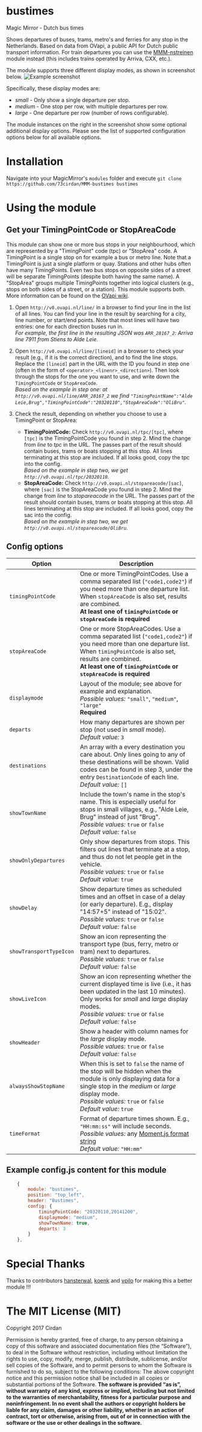 # bustimes
Magic Mirror - Dutch bus times

Shows departures of buses, trams, metro's and ferries for any stop in the Netherlands.
Based on data from OVapi, a public API for Dutch public transport information.
For train departures you can use the
[MMM-nstreinen](https://github.com/qistoph/MMM-nstreinen/) module instead (this
includes trains operated by Arriva, CXX, etc.).

The module supports three different display modes, as shown in screenshot below.
![Example screenshot](https://github.com/73cirdan/MMM-bustimes/blob/master/screenshot.png)

Specifically, these display modes are:
 - *small* - Only show a single departure per stop.
 - *medium* - One stop per row, with multiple departures per row.
 - *large* - One departure per row (number of rows configurable).

The module instances on the right in the screenshot show some optional
additional display options. Please see the list of supported configuration
options below for all available options.


# Installation
Navigate into your MagicMirror's `modules` folder and execute
 `git clone https://github.com/73cirdan/MMM-bustimes bustimes`

# Using the module

## Get your TimingPointCode or StopAreaCode

This module can show one or more bus stops in your neighbourhood, which are
represented by a "TimingPoint" code (tpc) or "StopArea" code. A TimingPoint is
a single stop on for example a bus or metro line. Note that a TimingPoint is
just a single platform or quay. Stations and other hubs often have many
TimingPoints. Even two bus stops on opposite sides of a street will be separate
TimingPoints (despite both having the same name). A "StopArea" groups multiple
TimingPoints together into logical clusters (e.g., stops on both sides of
a street, or a station). This module supports both.
More information can be found on the
[OVapi wiki](https://github.com/skywave/KV78Turbo-OVAPI/wiki).

1. Open `http://v0.ovapi.nl/line/` in a browser to find your line in the list of
   all lines.  You can find your line in the result by searching for a city,
   line number, or start/end points. Note that most lines will have two entries:
   one for each direction buses run in.<br>
   *For example, the first line in the resulting JSON was `ARR_28167_2`: Arriva
   line 7911 from Stiens to Alde Leie.*

2. Open `http://v0.ovapi.nl/line/[lineid]` in a browser to check your result
   (e.g., if it is the correct direction), and to find the line stops.  Replace
   the `[lineid]` part in the URL with the ID you found in step one (often in
   the form of `<operator>_<linenr>_<direction>`). Then look through the stops
   for the one you want to use, and write down the `TimingPointCode` or
   `StopAreaCode`.<br>
   *Based on the example in step one: at `http://v0.ovapi.nl/line/ARR_28167_2`
   we find `"TimingPointName":"Alde Leie,Brug","TimingPointCode":"20320110","StopAreaCode":"OliBru"`.*

3. Check the result, depending on whether you choose to use a TimingPoint or
   StopArea:
   - **TimingPointCode:** Check `http://v0.ovapi.nl/tpc/[tpc]`, where `[tpc]` is
     the TimingPointCode you found in step 2. Mind the change from *line* to
     *tpc* in the URL. The passes part of the result should contain buses,
     trams or boats stopping at this stop. All lines terminating at this stop
     are included. If all looks good, copy the tpc into the config.<br>
     *Based on the example in step two, we get `http://v0.ovapi.nl/tpc/20320110`.*
   - **StopAreaCode:** Check `http://v0.ovapi.nl/stopareacode/[sac]`, where
     `[sac]` is the StopAreaCode you found in step 2. Mind the change from
     *line* to *stopareacode* in the URL. The passes part of the result
     should contain buses, trams or boats stopping at this stop. All lines
     terminating at this stop are included. If all looks good, copy the sac into
     the config.<br>
     *Based on the example in step two, we get `http://v0.ovapi.nl/stopareacode/OliBru`.*

## Config options

Option | Description
------ | -----------
`timingPointCode` | One or more TimingPointCodes. Use a comma separated list (`"code1,code2"`) if you need more than one departure list. When `stopAreaCode` is also set, results are combined.<br>**At least one of `timingPointCode` or `stopAreaCode` is required**
`stopAreaCode` | One or more StopAreaCodes. Use a comma separated list (`"code1,code2"`) if you need more than one departure list. When `timingPointCode` is also set, results are combined.<br>**At least one of `timingPointCode` or `stopAreaCode` is required**
`displaymode` | Layout of the module; see above for example and explanation.<br>*Possible values:* `"small"`, `"medium"`, `"large"`<br>**Required**
`departs` | How many departures are shown per stop (not used in *small* mode).<br>*Default value:* `3`
`destinations` | An array with a every destination you care about. Only lines going to any of these destinations will be shown. Valid codes can be found in step 3, under the entry `DestinationCode` of each line.<br>*Default value:* `[]`
`showTownName` | Include the town's name in the stop's name. This is especially useful for stops in small villages, e.g., "Alde Leie, Brug" instead of just "Brug".<br>*Possible values:* `true` or `false`<br>*Default value:* `false`
`showOnlyDepartures` | Only show departures from stops. This filters out lines that terminate at a stop, and thus do not let people get in the vehicle.<br>*Possible values:* `true` or `false`<br>*Default value:* `true`
`showDelay` | Show departure times as scheduled times and an offset in case of a delay (or early departure). E.g., display "14:57+5" instead of "15:02".<br>*Possible values:* `true` or `false`<br>*Default value:* `false`
`showTransportTypeIcon` | Show an icon representing the transport type (bus, ferry, metro or tram) next to departures.<br>*Possible values:* `true` or `false`<br>*Default value:* `false`
`showLiveIcon` | Show an icon representing whether the current displayed time is live (i.e., it has been updated in the last 10 minutes). Only works for *small* and *large* display modes.<br>*Possible values:* `true` or `false`<br>*Default value:* `false`
`showHeader` | Show a header with column names for the *large* display mode.<br>*Possible values:* `true` or `false`<br>*Default value:* `false`
`alwaysShowStopName` | When this is set to `false` the name of the stop will be hidden when the module is only displaying data for a single stop in the *medium* or *large* display mode.<br>*Possible values:* `true` or `false`<br>*Default value:* `true`
`timeFormat` | Format of departure times shown. E.g., `"HH:mm:ss"` will include seconds.<br>*Possible values:* any [Moment.js format string](https://momentjs.com/docs/#/displaying/format/)<br>*Default value:* `"HH:mm"`

## Example config.js content for this module
```javascript
    {
        module: "bustimes",
        position: "top_left",
        header: "Bustimes",
        config: {
            timingPointCode: "20320110,20141200",
            displaymode: "medium",
            showTownName: true,
            departs: 3
        }
    },
```

# Special Thanks
Thanks to contributors [hansterwal](https://github.com/hansterwal), [koenk](https://github.com/koenk) and [vpilo](https://github.com/vpilo)  for making this a better module !!!

The MIT License (MIT)
=====================
Copyright 2017 Cirdan

Permission is hereby granted, free of charge, to any person obtaining a copy of this software and associated documentation files (the “Software”), to deal in the Software without restriction, including without limitation the rights to use, copy, modify, merge, publish, distribute, sublicense, and/or sell copies of the Software, and to permit persons to whom the Software is furnished to do so, subject to the following conditions: The above copyright notice and this permission notice shall be included in all copies or substantial portions of the Software. **The software is provided “as is”, without warranty of any kind, express or implied, including but not limited to the warranties of merchantability, fitness for a particular purpose and noninfringement. In no event shall the authors or copyright holders be liable for any claim, damages or other liability, whether in an action of contract, tort or otherwise, arising from, out of or in connection with the software or the use or other dealings in the software.**


